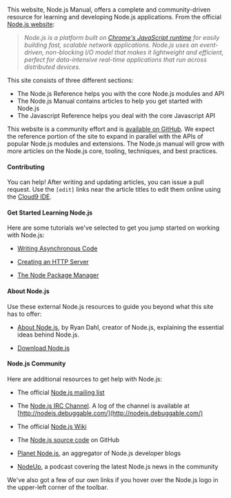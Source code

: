 <div style='margin-top:-12px'> </div>

This website, Node.js Manual, offers a complete and community-driven resource for learning and developing Node.js applications. From the official [Node.js website](http://nodejs.org):

> _Node.js is a platform built on [Chrome's JavaScript runtime](http://code.google.com/p/v8/) for easily building fast, scalable network applications. Node.js uses an event-driven, non-blocking I/O model that makes it lightweight and efficient, perfect for data-intensive real-time applications that run across distributed devices._

This site consists of three different sections:

* The Node.js Reference helps you with the core Node.js modules and API
* The Node.js Manual contains articles to help you get started with Node.js
* The Javascript Reference helps you deal with the core Javascript API

This website is a community effort and is [available on GitHub](https://github.com/c9/nodemanual.org). We expect the reference portion of the site to expand in parallel with the APIs of popular Node.js modules and extensions. The Node.js manual will grow with more articles on the Node.js core, tooling, techniques, and best practices. 

#### Contributing

You can help! After writing and updating articles, you can issue a pull request. Use the `[edit]` links near the article titles to edit them online using the [Cloud9 IDE](http://www.c9.io).

#### Get Started Learning Node.js

Here are some tutorials we've selected to get you jump started on working with Node.js:

* [Writing Asynchronous Code](nodejs_dev_guide/writing_asynchronous_code.html)

* [Creating an HTTP Server](nodejs_dev_guide/creating_an_http_server.html)

* [The Node Package Manager](nodejs_dev_guide/npm.html)

#### About Node.js

Use these external Node.js resources to guide you beyond what this site has to offer:

* [About Node.js](http://nodejs.org/about/), by Ryan Dahl, creator of Node.js, explaining the essential ideas behind Node.js.

* [Download Node.js](http://nodejs.org/#download)

#### Node.js Community 

Here are additional resources to get help with Node.js:

* The official [Node.js mailing list](http://groups.google.com/group/nodejs?pli=1)

* The [Node.js IRC Channel](irc://irc.freenode.net/%26node.js). A log of the channel is available at [http://nodejs.debuggable.com/](http://nodejs.debuggable.com/)

* The official [Node.js Wiki](https://github.com/joyent/node/wiki)

* The [Node.js source code](http://github.com/joyent/node) on GitHub

* [Planet Node.js](http://planetnodejs.com/), an aggregator of Node.js developer blogs

* [NodeUp](http://nodeup.com/), a podcast covering the latest Node.js news in the community

We've also got a few of our own links if you hover over the Node.js logo in the upper-left corner of the toolbar.